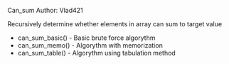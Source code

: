 Can_sum
Author: Vlad421

Recursively determine whether elements in array can sum to target value
- can_sum_basic() - Basic brute force algorythm
- can_sum_memo() - Algorythm with memorization
- can_sum_table() - Algorythm using tabulation method